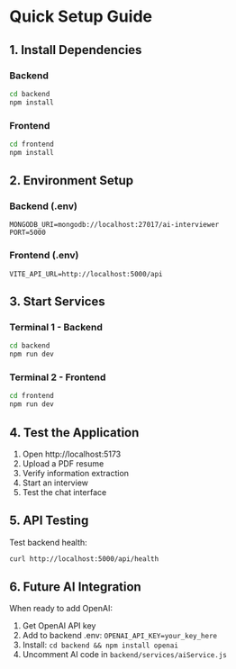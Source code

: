 # Quick Setup Guide

## 1. Install Dependencies

### Backend
```bash
cd backend
npm install
```

### Frontend
```bash
cd frontend
npm install
```

## 2. Environment Setup

### Backend (.env)
```env
MONGODB_URI=mongodb://localhost:27017/ai-interviewer
PORT=5000
```

### Frontend (.env)
```env
VITE_API_URL=http://localhost:5000/api
```

## 3. Start Services

### Terminal 1 - Backend
```bash
cd backend
npm run dev
```

### Terminal 2 - Frontend
```bash
cd frontend
npm run dev
```

## 4. Test the Application

1. Open http://localhost:5173
2. Upload a PDF resume
3. Verify information extraction
4. Start an interview
5. Test the chat interface

## 5. API Testing

Test backend health:
```bash
curl http://localhost:5000/api/health
```

## 6. Future AI Integration

When ready to add OpenAI:
1. Get OpenAI API key
2. Add to backend .env: `OPENAI_API_KEY=your_key_here`
3. Install: `cd backend && npm install openai`
4. Uncomment AI code in `backend/services/aiService.js`
